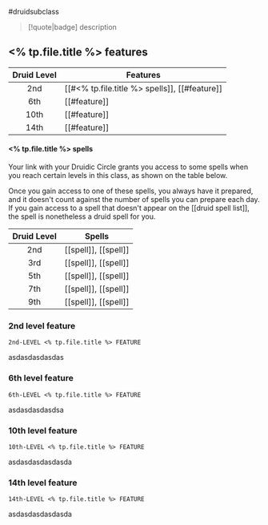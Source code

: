 #druidsubclass

> [!quote|badge] 
> description
## <% tp.file.title %> features
| **Druid Level** | **Features**                                  |
| :-------------: | --------------------------------------------- |
|       2nd       | [[#<% tp.file.title %> spells]], [[#feature]] |
|       6th       | [[#feature]]                                  |
|      10th       | [[#feature]]                                  |
|      14th       | [[#feature]]                                  |
#### <% tp.file.title %> spells
Your link with your Druidic Circle grants you access to some spells when you reach certain levels in this class, as shown on the table below.

Once you gain access to one of these spells, you always have it prepared, and it doesn't count against the number of spells you can prepare each day. If you gain access to a spell that doesn't appear on the [[druid spell list]], the spell is nonetheless a druid spell for you.

| **Druid Level** | **Spells**           |
| :-------------: | -------------------- |
|       2nd       | [[spell]], [[spell]] |
|       3rd       | [[spell]], [[spell]] |
|       5th       | [[spell]], [[spell]] |
|       7th       | [[spell]], [[spell]] |
|       9th       | [[spell]], [[spell]] |

### 2nd level feature
`2nd-LEVEL <% tp.file.title %> FEATURE`

asdasdasdasdas
### 6th level feature
`6th-LEVEL <% tp.file.title %> FEATURE`

asdasdasdasdsa
### 10th level feature
`10th-LEVEL <% tp.file.title %> FEATURE`

asdasdasdasdasda
### 14th level feature
`14th-LEVEL <% tp.file.title %> FEATURE`

asdasdasdasdasda